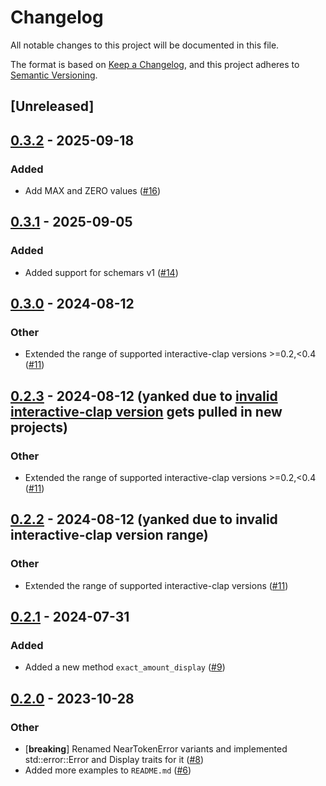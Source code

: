 # Changelog

All notable changes to this project will be documented in this file.

The format is based on [Keep a Changelog](https://keepachangelog.com/en/1.0.0/),
and this project adheres to [Semantic Versioning](https://semver.org/spec/v2.0.0.html).

## [Unreleased]

## [0.3.2](https://github.com/near/near-token-rs/compare/v0.3.1...v0.3.2) - 2025-09-18

### Added

- Add MAX and ZERO values ([#16](https://github.com/near/near-token-rs/pull/16))

## [0.3.1](https://github.com/near/near-token-rs/compare/v0.3.0...v0.3.1) - 2025-09-05

### Added

- Added support for schemars v1 ([#14](https://github.com/near/near-token-rs/pull/14))

## [0.3.0](https://github.com/near/near-token-rs/compare/v0.2.1...v0.3.0) - 2024-08-12

### Other
- Extended the range of supported interactive-clap versions >=0.2,<0.4 ([#11](https://github.com/near/near-token-rs/pull/11))

## [0.2.3](https://github.com/near/near-token-rs/compare/v0.2.1...v0.2.3) - 2024-08-12 (yanked due to [invalid interactive-clap version](https://users.rust-lang.org/t/cargo-duplicating-dependency-when-it-seems-like-it-shouldnt-be/87883/6) gets pulled in new projects)

### Other
- Extended the range of supported interactive-clap versions >=0.2,<0.4 ([#11](https://github.com/near/near-token-rs/pull/11))

## [0.2.2](https://github.com/near/near-token-rs/compare/v0.2.1...v0.2.2) - 2024-08-12 (yanked due to invalid interactive-clap version range)

### Other
- Extended the range of supported interactive-clap versions ([#11](https://github.com/near/near-token-rs/pull/11))

## [0.2.1](https://github.com/near/near-token-rs/compare/v0.2.0...v0.2.1) - 2024-07-31

### Added
- Added a new method `exact_amount_display` ([#9](https://github.com/near/near-token-rs/pull/9))

## [0.2.0](https://github.com/near/near-token-rs/compare/v0.1.0...v0.2.0) - 2023-10-28

### Other
- [**breaking**] Renamed NearTokenError variants and implemented std::error::Error and Display traits for it ([#8](https://github.com/near/near-token-rs/pull/8))
- Added more examples to `README.md` ([#6](https://github.com/near/near-token-rs/pull/6))

